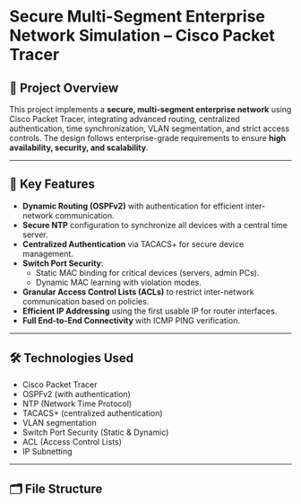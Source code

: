 # Secure Multi-Segment Enterprise Network Simulation – Cisco Packet Tracer

## 📌 Project Overview
This project implements a **secure, multi-segment enterprise network** using Cisco Packet Tracer, integrating advanced routing, centralized authentication, time synchronization, VLAN segmentation, and strict access controls. The design follows enterprise-grade requirements to ensure **high availability, security, and scalability**.

---

## 🎯 Key Features
- **Dynamic Routing (OSPFv2)** with authentication for efficient inter-network communication.
- **Secure NTP** configuration to synchronize all devices with a central time server.
- **Centralized Authentication** via TACACS+ for secure device management.
- **Switch Port Security**:
  - Static MAC binding for critical devices (servers, admin PCs).
  - Dynamic MAC learning with violation modes.
- **Granular Access Control Lists (ACLs)** to restrict inter-network communication based on policies.
- **Efficient IP Addressing** using the first usable IP for router interfaces.
- **Full End-to-End Connectivity** with ICMP PING verification.

---

## 🛠 Technologies Used
- Cisco Packet Tracer
- OSPFv2 (with authentication)
- NTP (Network Time Protocol)
- TACACS+ (centralized authentication)
- VLAN segmentation
- Switch Port Security (Static & Dynamic)
- ACL (Access Control Lists)
- IP Subnetting

---

## 🗂 File Structure
